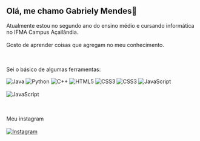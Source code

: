 ## Olá, me chamo Gabriely Mendes👋

Atualmente estou no segundo ano do ensino médio e cursando informática no IFMA Campus Açailândia.
<br><br/>
Gosto de aprender coisas que agregam no meu conhecimento.

<br><br>
Sei o básico de algumas ferramentas:
<div style="display: inline_block">
  <img align="center" alt="Java" src="https://img.shields.io/badge/Java-ED8B00?style=for-the-badge&logo=openjdk&logoColor=white" />
  <img align="center" alt="Python" src="https://img.shields.io/badge/Python-3776AB?style=for-the-badge&logo=python&logoColor=white" />
  <img align="center" alt="C++" src="https://img.shields.io/badge/C%2B%2B-00599C?style=for-the-badge&logo=c%2B%2B&logoColor=white" />
  <img align="center" alt="HTML5" src="https://img.shields.io/badge/html5-%23E34F26.svg?style=for-the-badge&logo=html5&logoColor=white"/>
  <img align="center" alt="CSS3" src="https://img.shields.io/badge/css3-%231572B6.svg?style=for-the-badge&logo=css3&logoColor=white"/>
  <img align="center" alt="CSS3" src="https://img.shields.io/badge/React_Native-20232A?style=for-the-badge&logo=react&logoColor=61DAFB"/>
  <img align="center" alt="JavaScript" src="https://img.shields.io/badge/JavaScript-F7DF1E?style=for-the-badge&logo=javascript&logoColor=black"/>
</div><br/>

<img align="center" alt="JavaScript" src="https://github-readme-stats-git-masterrstaa-rickstaa.vercel.app/api/top-langs/?username=gabsmds&layout=compact&bg_color=000&border_color=30A3DC&title_color=E94D5F&text_color=FFF"/>

<br><br/>
Meu instagram
<br><br/>
[![Instagram](https://img.shields.io/badge/Instagram-%23E4405F.svg?logo=Instagram&logoColor=white)](https://www.instagram.com/gabriiely.m/profilecard/?igsh=Nm05NzcyM3doZTd0)
